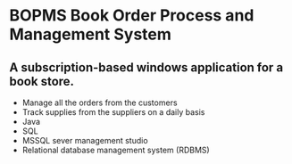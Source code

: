 # BOPMS Book Order Process and Management System
## A subscription-based windows application for a book store.
- Manage all the orders from the customers
- Track supplies from the suppliers on a daily basis 
- Java
- SQL
- MSSQL sever management studio 
- Relational database management system (RDBMS)
